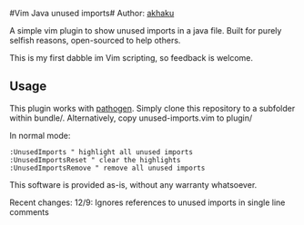 #Vim Java unused imports#
Author: [akhaku](http://akhaku.com)

A simple vim plugin to show unused imports in a java file. Built for purely
selfish reasons, open-sourced to help others.

This is my first dabble im Vim scripting, so feedback is welcome.

## Usage ##
This plugin works with [pathogen](https://github.com/tpope/vim-pathogen). Simply
clone this repository to a subfolder within bundle/. Alternatively, copy 
unused-imports.vim to plugin/

In normal mode:

    :UnusedImports " highlight all unused imports
    :UnusedImportsReset " clear the highlights
    :UnusedImportsRemove " remove all unused imports

This software is provided as-is, without any warranty whatsoever.

Recent changes:
12/9: Ignores references to unused imports in single line comments
